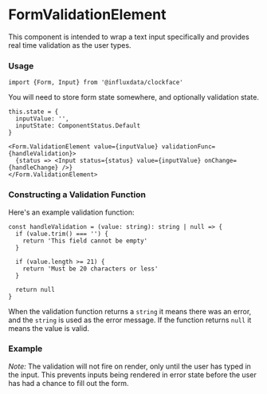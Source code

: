 # FormValidationElement

This component is intended to wrap a text input specifically and provides real time validation as the user types. 

### Usage

```tsx
import {Form, Input} from '@influxdata/clockface'
```

You will need to store form state somewhere, and optionally validation state.

```tsx
this.state = {
  inputValue: '',
  inputState: ComponentStatus.Default
}
```
```tsx
<Form.ValidationElement value={inputValue} validationFunc={handleValidation}>
  {status => <Input status={status} value={inputValue} onChange={handleChange} />}
</Form.ValidationElement>
```

### Constructing a Validation Function

Here's an example validation function:
```tsx
const handleValidation = (value: string): string | null => {
  if (value.trim() === '') {
    return 'This field cannot be empty'
  }

  if (value.length >= 21) {
    return 'Must be 20 characters or less'
  }

  return null
}
```

When the validation function returns a `string` it means there was an error, and the `string` is used as the error message. If the function returns `null` it means the value is valid.

### Example

*Note:* The validation will not fire on render, only until the user has typed in the input. This prevents inputs being rendered in error state before the user has had a chance to fill out the form.

<!-- STORY -->

<!-- STORY HIDE START -->

<!-- STORY HIDE END -->

<!-- PROPS -->
